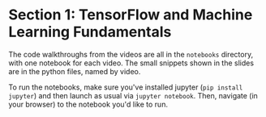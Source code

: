 # Section 1: TensorFlow and Machine Learning Fundamentals

The code walkthroughs from the videos are all in the `notebooks` directory, with
one notebook for each video. The small snippets shown in the slides are in the python files, named by video.

To run the notebooks, make sure you've installed jupyter (`pip install jupyter`) and then launch as usual via `jupyter notebook`. Then, navigate (in your browser) to the notebook you'd like to run.
